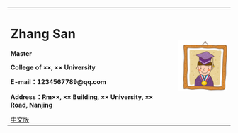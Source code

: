 <div>
<table border="0">
  <tr>
    <td>
      <h1>Zhang San</h1>
      <p><b>Master</b></p>
      <p><b>College of ××, ×× University</b></p>
      <p><b>E-mail：1234567789@qq.com</b></p>
      <p><b>Address：Rm××, ×× Building, ×× University, ×× Road, Nanjing</b></p>
      <a href="/index.md">中文版</a>
    </td>
    <td width="25%">
      <img src="/zhangsan.jpg" width="100%">
    </td>
  </tr>
</table>
</div>

